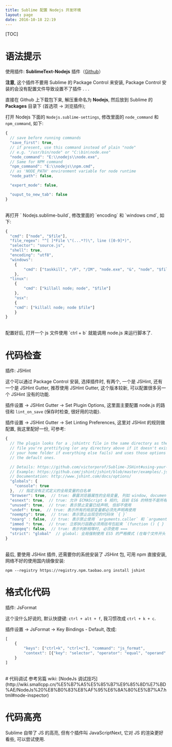 ```yaml
---
title: Sublime 配置 Nodejs 开发环境
layout: page
date: 2016-10-18 22:19
---
```


[TOC]

# 语法提示
使用插件: **SublimeText-Nodejs** 插件（[Github](https://github.com/tanepiper/SublimeText-Nodejs)）

**注意**, 这个插件不要用 Sublime 的 Package Control 来安装, Package Control 安装的会没有配置文件导致设置不了插件 . . .

直接在 Github 上下载包下来, 解压重命名为 **Nodejs**, 然后放到 Sublime 的 **Packages** 目录下 (首选项 \-\> 浏览插件);

打开 Nodejs 下面的 `Nodejs.sublime-settings`, 修改里面的 `node_command` 和  `npm_command`, 如下:

```js
{
  // save before running commands
  "save_first": true,
  // if present, use this command instead of plain "node"
  // e.g. "/usr/bin/node" or "C:\bin\node.exe"
  "node_command": "E:\\nodejs\\node.exe",
  // Same for NPM command
  "npm_command": "E:\\nodejs\\npm.cmd",
  // as 'NODE_PATH' environment variable for node runtime
  "node_path": false,

  "expert_mode": false,

  "ouput_to_new_tab": false
}

```
<br>
再打开 ` Nodejs.sublime-build`, 修改里面的 `encoding` 和  `windows cmd`, 如下:

```js
{
  "cmd": ["node", "$file"],
  "file_regex": "^[ ]*File \"(...*?)\", line ([0-9]*)",
  "selector": "source.js",
  "shell": true,
  "encoding": "utf8",
  "windows":
    {
        "cmd": ["taskkill", "/F", "/IM", "node.exe", "&", "node", "$file"]
    },
  "linux":
    {
        "cmd": ["killall node; node", "$file"]
    },
    "osx":
    {
    "cmd": ["killall node; node $file"]
    }
}

```
<br>
配置好后, 打开一个 js 文件使用 `ctrl + b` 就能调用 node.js 来运行脚本了.

# 代码检查
插件: JSHint

这个可以通过 Package Control 安装, 选择插件时, 有两个, 一个是 JSHint, 还有一个是 JSHint Gutter, 推荐使用 JSHint Gutter, 这个版本较新, 可以配置很多另一个 JSHint 没有的功能.

插件设置 \-\> JSHint Gutter \-\> Set Plugin Options, 这里面主要配置 node.js 的路径和 `lint_on_save` (保存时检查, 很好用的功能).

插件设置 \-\> JSHint Gutter \-\> Set Linting Preferences, 这里对 JSHint 的规则做配置, 我这里配好一份, 可参考:

```js
{
  // The plugin looks for a .jshintrc file in the same directory as the source
  // file you're prettifying (or any directory above if it doesn't exist, or in
  // your home folder if everything else fails) and uses those options along
  // the default ones.

  // Details: https://github.com/victorporof/Sublime-JSHint#using-your-own-jshintrc-options
  // Example: https://github.com/jshint/jshint/blob/master/examples/.jshintrc
  // Documentation: http://www.jshint.com/docs/options/
  "globals": {
    "console": true
  },  // 指定没有正式定义的全局变量的白名单
  "browser": true,  // true: 暴露浏览器属性的全局变量, 列如 window, document
  "esnext": true,  // true: 允许 ECMAScript 6 规约, 目前 ES6 的特性不是所有的浏览器都支持
  "unused": true,  // true: 表示禁止变量已经声明, 但却不使用
  "undef": true,  // true: 表示所有的局部变量都必须先声明再使用
  "noempty": true,  // true: 表示禁止出现空的代码块 `{ }`
  "noarg" : false,  // true: 表示禁止使用 `arguments.caller` 和 `arguments.callee`
  "immed ": true,  // true: 立即执行函数必须用括号包起来 `(function () { } ());`
  "eqeqeq": false,  // true: 表示判断相等时, 必须使用 ===
  "strict": "global"  // global: 全局强制使用 ES5 的严格模式 (在每个文件开头 "use strict";), Strict Mode 是对 JS 用法的一些限制, 过滤掉了容易出错的特性和不容易优化的特性
}
```
<br>
最后, 要使用 JSHint 插件, 还需要你的系统安装了 JSHint 包, 可用 npm 直接安装, 网络不好的使用国内镜像安装:

`npm --registry https://registry.npm.taobao.org install jshint`

# 格式化代码
插件: JsFormat

这个没什么好说的, 默认快捷键: `ctrl + alt + f`, 我习惯改成 `ctrl + k + c`.

插件设置 \-\> JsFormat \-\> Key Bindings - Default, 改成:

```js
[
    {
        "keys": ["ctrl+k", "ctrl+c"], "command": "js_format",
        "context": [{"key": "selector", "operator": "equal", "operand": "source.js,source.json"}]
    }
]
```
<br>
# 代码调试
参考另篇 wiki: [NodeJs 调试技巧](http://wiki.smallcpp.cn/%E5%B7%A5%E5%85%B7%E9%85%8D%E7%BD%AE/NodeJs%20%E8%B0%83%E8%AF%95%E6%8A%80%E5%B7%A7.html#node-inspector)

# 代码高亮
Sublime 自带了 JS 的高亮, 但有个插件叫 JavaScriptNext, 它对 JS 的渲染更好看些, 可以尝试使用.
